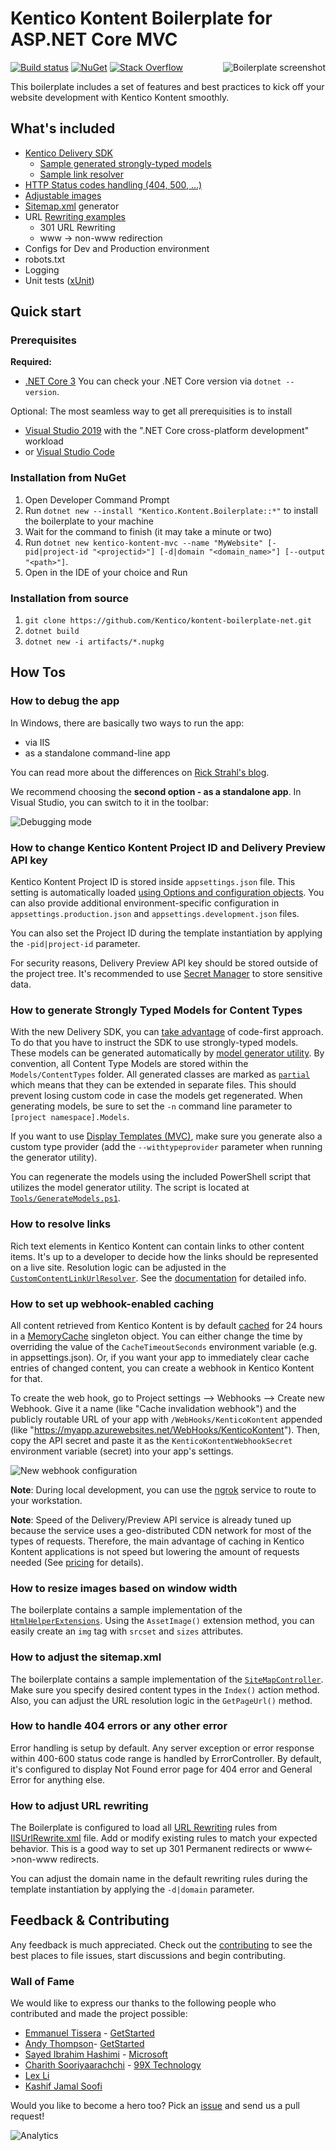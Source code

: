 # Kentico Kontent Boilerplate for ASP.NET Core MVC
[<img align="right" src="/img/template_thumbnail.png" alt="Boilerplate screenshot" />](/img/template.png)
[![Build status](https://ci.appveyor.com/api/projects/status/1s02tbk1tml2wdmj/branch/master?svg=true)](https://ci.appveyor.com/project/kentico/cloud-boilerplate-net/branch/master)
[![NuGet](https://img.shields.io/nuget/v/Kentico.Kontent.Boilerplate.svg)](https://www.nuget.org/packages/Kentico.Kontent.Boilerplate/)
[![Stack Overflow](https://img.shields.io/badge/Stack%20Overflow-ASK%20NOW-FE7A16.svg?logo=stackoverflow&logoColor=white)](https://stackoverflow.com/tags/kentico-kontent)

This boilerplate includes a set of features and best practices to kick off your website development with Kentico Kontent smoothly.

## What's included

- [Kentico Delivery SDK](https://github.com/Kentico/delivery-sdk-net)
  - [Sample generated strongly-typed models](#how-to-generate-strongly-typed-models-for-content-types)  
  - [Sample link resolver](#how-to-resolve-links)
- [HTTP Status codes handling (404, 500, ...)](#how-to-handle-404-errors-or-any-other-error)
- [Adjustable images](#how-to-resize-images-based-on-window-width)
- [Sitemap.xml](#how-to-adjust-the-sitemapxml) generator
- URL [Rewriting examples](#how-to-adjust-url-rewriting)
  - 301 URL Rewriting
  - www -> non-www redirection
- Configs for Dev and Production environment
- robots.txt
- Logging
- Unit tests ([xUnit](https://xunit.github.io))

## Quick start

### Prerequisites

**Required:**
- [.NET Core 3](https://www.microsoft.com/net/download/core)
You can check your .NET Core version via `dotnet --version`.

Optional:
The most seamless way to get all prerequisities is to install 

* [Visual Studio 2019](https://www.visualstudio.com/vs/) with the ".NET Core cross-platform development" workload
* or [Visual Studio Code](https://code.visualstudio.com/)

### Installation from NuGet

1. Open Developer Command Prompt
2. Run `dotnet new --install "Kentico.Kontent.Boilerplate::*"` to install the boilerplate to your machine
3. Wait for the command to finish (it may take a minute or two)
4. Run `dotnet new kentico-kontent-mvc --name "MyWebsite" [-pid|project-id "<projectid>"] [-d|domain "<domain_name>"] [--output "<path>"]`.
5. Open in the IDE of your choice and Run

### Installation from source

1. `git clone https://github.com/Kentico/kontent-boilerplate-net.git`
2. `dotnet build`
3. `dotnet new -i artifacts/*.nupkg`

## How Tos

### How to debug the app

In Windows, there are basically two ways to run the app:

* via IIS
* as a standalone command-line app

You can read more about the differences on [Rick Strahl's blog](https://weblog.west-wind.com/posts/2016/Jun/06/Publishing-and-Running-ASPNET-Core-Applications-with-IIS).

We recommend choosing the **second option - as a standalone app**. In Visual Studio, you can switch to it in the toolbar:

![Debugging mode](https://i.imgur.com/DA6QW5L.png)

### How to change Kentico Kontent Project ID and Delivery Preview API key

Kentico Kontent Project ID is stored inside `appsettings.json` file. This setting is automatically loaded [using Options and configuration objects](https://docs.microsoft.com/en-us/aspnet/core/fundamentals/configuration). You can also provide additional environment-specific configuration in `appsettings.production.json` and `appsettings.development.json` files.

You can also set the Project ID during the template instantiation by applying the `-pid|project-id` parameter.

For security reasons, Delivery Preview API key should be stored outside of the project tree. It's recommended to use [Secret Manager](https://docs.microsoft.com/en-us/aspnet/core/security/app-secrets) to store sensitive data.

### How to generate Strongly Typed Models for Content Types

With the new Delivery SDK, you can [take advantage](https://github.com/Kentico/delivery-sdk-net/wiki/Working-with-Strongly-Typed-Models-(aka-Code-First-Approach)) of code-first approach. To do that you have to instruct the SDK to use strongly-typed models. These models can be generated automatically by [model generator utility](https://github.com/Kentico/kontent-generators-net). By convention, all Content Type Models are stored within the `Models/ContentTypes` folder. All generated classes are marked as [`partial`](https://msdn.microsoft.com/en-us/library/wa80x488.aspx) which means that they can be extended in separate files. This should prevent losing custom code in case the models get regenerated. When generating models, be sure to set the `-n` command line parameter to `[project namespace].Models`.

If you want to use [Display Templates (MVC)](http://www.growingwiththeweb.com/2012/12/aspnet-mvc-display-and-editor-templates.html), make sure you generate also a custom type provider (add the `--withtypeprovider` parameter when running the generator utility).

You can regenerate the models using the included PowerShell script that utilizes the model generator utility. The script is located at [`Tools/GenerateModels.ps1`](https://github.com/Kentico/kontent-boilerplate-net/blob/master/src/content/Kentico.Kontent.Boilerplate/Tools/GenerateModels.ps1).

### How to resolve links
Rich text elements in Kentico Kontent can contain links to other content items. It's up to a developer to decide how the links should be represented on a live site. Resolution logic can be adjusted in the [`CustomContentLinkUrlResolver`](https://github.com/Kentico/kontent-boilerplate-net/blob/master/src/content/Kentico.Kontent.Boilerplate/Resolvers/CustomContentLinkUrlResolver.cs). See the [documentation](https://github.com/Kentico/delivery-sdk-net/wiki/Resolving-Links-to-Content-Items) for detailed info.

### How to set up webhook-enabled caching

All content retrieved from Kentico Kontent is by default [cached](https://github.com/Kentico/kontent-boilerplate-net/blob/master/src/content/Kentico.Kontent.Boilerplate/Services/CachedDeliveryClient.cs) for 24 hours in a [MemoryCache](https://docs.microsoft.com/en-us/dotnet/api/system.runtime.caching.memorycache) singleton object. You can either change the time by overriding the value of the `CacheTimeoutSeconds` environment variable (e.g. in appsettings.json). Or, if you want your app to immediately clear cache entries of changed content, you can create a webhook in Kentico Kontent for that.

To create the web hook, go to Project settings --> Webhooks --> Create new Webhook. Give it a name (like "Cache invalidation webhook") and the publicly routable URL of your app with `/WebHooks/KenticoKontent` appended (like "https://myapp.azurewebsites.net/WebHooks/KenticoKontent"). Then, copy the API secret and paste it as the `KenticoKontentWebhookSecret` environment variable (secret) into your app's settings.

![New webhook configuration](https://i.imgur.com/ootVcPZ.png)

**Note**: During local development, you can use the [ngrok](https://ngrok.com/) service to route to your workstation. 

**Note**: Speed of the Delivery/Preview API service is already tuned up because the service uses a geo-distributed CDN network for most of the types of requests. Therefore, the main advantage of caching in Kentico Kontent applications is not speed but lowering the amount of requests needed (See [pricing](https://kontent.ai/pricing) for details).

### How to resize images based on window width
The boilerplate contains a sample implementation of the [`HtmlHelperExtensions`](https://github.com/Kentico/kontent-boilerplate-net/blob/responsive-images/src/content/Kentico.Kontent.Boilerplate/Helpers/Extensions/HtmlHelperExtensions.cs). Using the `AssetImage()` extension method, you can easily create an `img` tag with `srcset` and `sizes` attributes.

### How to adjust the sitemap.xml
The boilerplate contains a sample implementation of the [`SiteMapController`](https://github.com/Kentico/kontent-boilerplate-net/blob/master/src/content/Kentico.Kontent.Boilerplate/Controllers/SiteMapController.cs). Make sure you specify desired content types in the `Index()` action method. Also, you can adjust the URL resolution logic in the `GetPageUrl()` method.

### How to handle 404 errors or any other error

Error handling is setup by default. Any server exception or error response within 400-600 status code range is handled by ErrorController. By default, it's configured to display Not Found error page for 404 error and General Error for anything else. 

### How to adjust URL rewriting

The Boilerplate is configured to load all [URL Rewriting](https://docs.microsoft.com/en-us/aspnet/core/fundamentals/url-rewriting) rules from [IISUrlRewrite.xml](/src/content/Kentico.Kontent.Boilerplate/IISUrlRewrite.xml) file. Add or modify existing rules to match your expected behavior.
This is a good way to set up 301 Permanent redirects or www<->non-www redirects.

You can adjust the domain name in the default rewriting rules during the template instantiation by applying the `-d|domain` parameter.

## Feedback & Contributing
Any feedback is much appreciated. Check out the [contributing](https://github.com/Kentico/Home/blob/master/CONTRIBUTING.md) to see the best places to file issues, start discussions and begin contributing.

### Wall of Fame
We would like to express our thanks to the following people who contributed and made the project possible:

- [Emmanuel Tissera](https://github.com/emmanueltissera) - [GetStarted](https://github.com/getstarted) 
- [Andy Thompson](https://github.com/andythompy)- [GetStarted](https://github.com/getstarted)
- [Sayed Ibrahim Hashimi](https://github.com/sayedihashimi) - [Microsoft](https://github.com/Microsoft)
- [Charith Sooriyaarachchi](https://github.com/charithsoori) - [99X Technology](http://www.99xtechnology.com/)
- [Lex Li](https://github.com/lextm)
- [Kashif Jamal Soofi](https://github.com/kashifsoofi)

Would you like to become a hero too? Pick an [issue](https://github.com/Kentico/kontent-boilerplate-net/issues) and send us a pull request!


![Analytics](https://kentico-ga-beacon.azurewebsites.net/api/UA-69014260-4/Kentico/kontent-boilerplate-net?pixel)
